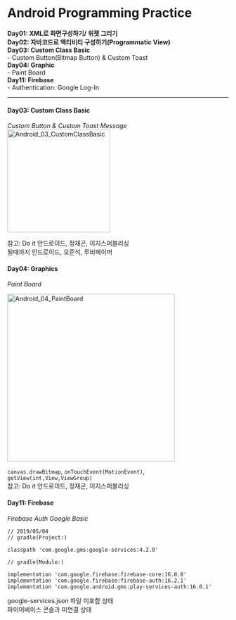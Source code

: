 # Android Programming Practice


**Day01: XML로 화면구성하기/ 위젯 그리기**  
**Day02: 자바코드로 액티비티 구성하기(Programmatic View)**  
**Day03: Custom Class Basic**  
	- Custom Button(Bitmap Button) & Custom Toast  
**Day04: Graphic**  
	- Paint Board  
**Day11: Firebase**  
	- Authentication: Google Log-In   

---

#### Day03: Custom Class Basic 
_Custom Button & Custom Toast Message_
<img width="234" alt="Android_03_CustomClassBasic" src="https://user-images.githubusercontent.com/47228549/57302584-840a5680-7116-11e9-84db-4c92fda479a7.png">



참고: Do it 안드로이드, 정재곤, 이지스퍼블리싱    
될때까지 안드로이드, 오준석, 루비페이퍼


#### Day04: Graphics 
_Paint Board_


<img width="381" alt="Android_04_PaintBoard" src="https://user-images.githubusercontent.com/47228549/57072912-4d999980-6d1a-11e9-90e9-e60c67fc510c.png">

`canvas.drawBitmap`, `onTouchEvent(MotionEvent)`, `getView(int,View,ViewGroup)`  
참고: Do it 안드로이드, 정재곤, 이지스퍼블리싱

#### Day11: Firebase 
_Firebase Auth Google Basic_


	// 2019/05/04
	// gradle(Project:)
	
	classpath 'com.google.gms:google-services:4.2.0'

	// gradle(Module:)
	
	implementation 'com.google.firebase:firebase-core:16.0.8'
    implementation 'com.google.firebase:firebase-auth:16.2.1'
    implementation 'com.google.android.gms:play-services-auth:16.0.1'
google-services.json 파일 미포함 상태  
파이어베이스 콘솔과 미연결 상태
    






